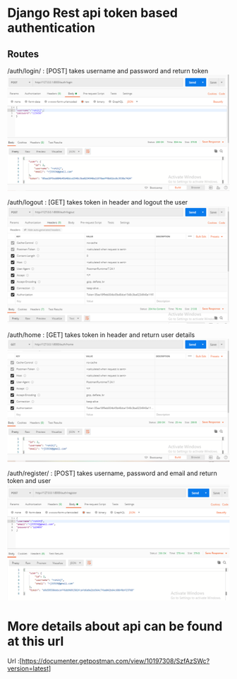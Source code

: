 # Django Rest api token based authentication
## Routes
/auth/login/ : [POST] takes username and password and return token
![alt text](/screenshots/login.PNG)

/auth/logout : [GET] takes token in header and logout the user
![alt text](/screenshots/logout.PNG)

/auth/home : [GET] takes token in header and return user details
![alt text](/screenshots/home.PNG)

/auth/register/ : [POST] takes username, password and email and return token and user
![alt text](/screenshots/register.PNG)

# More details about api can be found at this url
Url :[https://documenter.getpostman.com/view/10197308/SzfAzSWc?version=latest]
